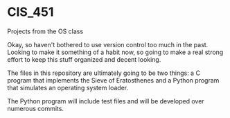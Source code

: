 # CIS_451
Projects from the OS class

Okay, so haven't bothered to use version control too much in the past.
Looking to make it something of a habit now, so going to make a real
strong effort to keep this stuff organized and decent looking.

The files in this repository are ultimately going to be two things: a C program that implements the Sieve of Eratosthenes and a Python program that simulates an operating system loader.

The Python program will include test files and will be developed over numerous commits.

